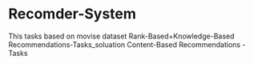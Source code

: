 # Recomder-System
This tasks based on movise dataset
Rank-Based+Knowledge-Based Recommendations-Tasks_soluation
Content-Based Recommendations -Tasks
